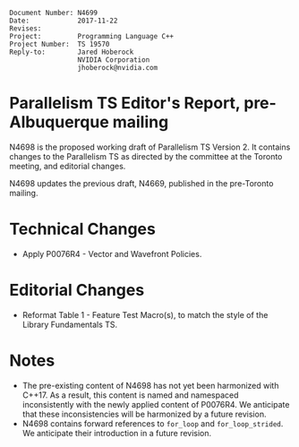     Document Number: N4699
    Date:            2017-11-22
    Revises:
    Project:         Programming Language C++
    Project Number:  TS 19570
    Reply-to:        Jared Hoberock
                     NVIDIA Corporation
                     jhoberock@nvidia.com

# Parallelism TS Editor's Report, pre-Albuquerque mailing 

N4698 is the proposed working draft of Parallelism TS Version 2. It contains changes to the Parallelism TS as directed by the committee at the Toronto meeting, and editorial changes.

N4698 updates the previous draft, N4669, published in the pre-Toronto mailing.

# Technical Changes

* Apply P0076R4 - Vector and Wavefront Policies.

# Editorial Changes

* Reformat Table 1 - Feature Test Macro(s), to match the style of the Library Fundamentals TS.

# Notes

* The pre-existing content of N4698 has not yet been harmonized with C++17. As a result, this content is named and namespaced inconsistently with the newly applied content of P0076R4. We anticipate that these inconsistencies will be harmonized by a future revision.
* N4698 contains forward references to `for_loop` and `for_loop_strided`. We anticipate their introduction in a future revision.

